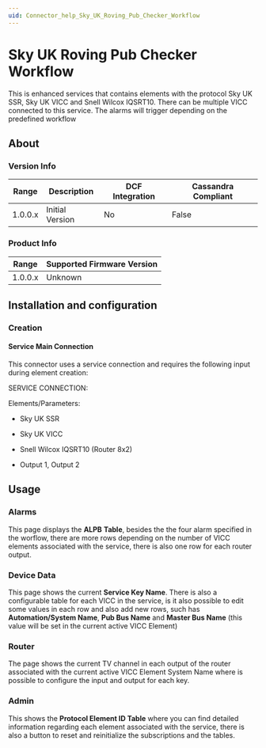 ```yaml
---
uid: Connector_help_Sky_UK_Roving_Pub_Checker_Workflow
---
```


# Sky UK Roving Pub Checker Workflow

This is enhanced services that contains elements with the protocol Sky UK SSR, Sky UK VICC and Snell Wilcox IQSRT10. There can be multiple VICC connected to this service. The alarms will trigger depending on the predefined workflow

## About

### Version Info

| **Range** | **Description** | **DCF Integration** | **Cassandra Compliant** |
|------------------|-----------------|---------------------|-------------------------|
| 1.0.0.x          | Initial Version | No                  | False                   |

### Product Info

| Range | Supported Firmware Version |
|------------------|-----------------------------|
| 1.0.0.x          | Unknown                     |

## Installation and configuration

### Creation

#### Service Main Connection

This connector uses a service connection and requires the following input during element creation:

SERVICE CONNECTION:

Elements/Parameters:

- Sky UK SSR

- Sky UK VICC

- Snell Wilcox IQSRT10 (Router 8x2)

- Output 1, Output 2

## Usage

### Alarms

This page displays the **ALPB** **Table**, besides the the four alarm specified in the worflow, there are more rows depending on the number of VICC elements associated with the service, there is also one row for each router output.

### Device Data

This page shows the current **Service Key Name**. There is also a configurable table for each VICC in the service, is it also possible to edit some values in each row and also add new rows, such has **Automation/System Name**, **Pub Bus Name** and **Master Bus Name** (this value will be set in the current active VICC Element)

### Router

The page shows the current TV channel in each output of the router associated with the current active VICC Element System Name where is possible to configure the input and output for each key.

### Admin

This shows the **Protocol Element ID Table** where you can find detailed information regarding each element associated with the service, there is also a button to reset and reinitialize the subscriptions and the tables.
